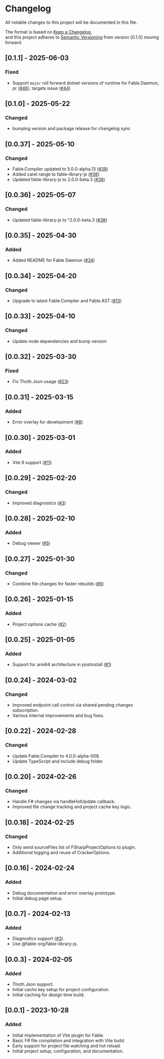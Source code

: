 # Changelog

All notable changes to this project will be documented in this file.

The format is based on [Keep a Changelog](https://keepachangelog.com/en/1.0.0/),  
and this project adheres to [Semantic Versioning](https://semver.org/spec/v2.0.0.html) from version [0.1.0] moving forward.

## [0.1.1] - 2025-06-03
### Fixed
- Support `major` roll forward dotnet versions of runtime for Fable.Daemon, pr ([#46](https://github.com/fable-compiler/vite-plugin-fable/pull/46)), targets issue ([#44](https://github.com/fable-compiler/vite-plugin-fable/issues/44))

## [0.1.0] - 2025-05-22
### Changed
- bumping version and package release for changelog sync

## [0.0.37] - 2025-05-10
### Changed
- Fable.Compiler updated to 5.0.0-alpha.13 ([#38](https://github.com/fable-compiler/vite-plugin-fable/pull/38))
- Added caret range to fable-library-js ([#38](https://github.com/fable-compiler/vite-plugin-fable/pull/38))
- Updated fable-library-js to 2.0.0-beta.3 ([#38](https://github.com/fable-compiler/vite-plugin-fable/pull/38))

## [0.0.36] - 2025-05-07
### Changed
- Updated fable-library-js to ^2.0.0-beta.3 ([#38](https://github.com/fable-compiler/vite-plugin-fable/pull/38))

## [0.0.35] - 2025-04-30
### Added
- Added README for Fable Daemon ([#34](https://github.com/fable-compiler/vite-plugin-fable/pull/34))

## [0.0.34] - 2025-04-20
### Changed
- Upgrade to latest Fable.Compiler and Fable.AST ([#13](https://github.com/fable-compiler/vite-plugin-fable/pull/13))

## [0.0.33] - 2025-04-10
### Changed
- Update node dependencies and bump version

## [0.0.32] - 2025-03-30
### Fixed
- Fix Thoth.Json usage ([#23](https://github.com/fable-compiler/vite-plugin-fable/pull/23))

## [0.0.31] - 2025-03-15
### Added
- Error overlay for development ([#8](https://github.com/fable-compiler/vite-plugin-fable/pull/8))

## [0.0.30] - 2025-03-01
### Added
- Vite 6 support ([#11](https://github.com/fable-compiler/vite-plugin-fable/pull/11))

## [0.0.29] - 2025-02-20
### Changed
- Improved diagnostics ([#3](https://github.com/fable-compiler/vite-plugin-fable/pull/3))

## [0.0.28] - 2025-02-10
### Added
- Debug viewer ([#5](https://github.com/fable-compiler/vite-plugin-fable/pull/5))

## [0.0.27] - 2025-01-30
### Changed
- Combine file changes for faster rebuilds ([#6](https://github.com/fable-compiler/vite-plugin-fable/pull/6))

## [0.0.26] - 2025-01-15
### Added
- Project options cache ([#2](https://github.com/fable-compiler/vite-plugin-fable/pull/2))

## [0.0.25] - 2025-01-05
### Added
- Support for arm64 architecture in postinstall ([#1](https://github.com/fable-compiler/vite-plugin-fable/pull/1))

## [0.0.24] - 2024-03-02
### Changed
- Improved endpoint call control via shared pending changes subscription.
- Various internal improvements and bug fixes.

## [0.0.22] - 2024-02-28
### Changed
- Update Fable.Compiler to 4.0.0-alpha-008.
- Update TypeScript and include debug folder.

## [0.0.20] - 2024-02-26
### Changed
- Handle F# changes via handleHotUpdate callback.
- Improved file change tracking and project cache key logic.

## [0.0.18] - 2024-02-25
### Changed
- Only send sourceFiles list of FSharpProjectOptions to plugin.
- Additional logging and reuse of CrackerOptions.

## [0.0.16] - 2024-02-24
### Added
- Debug documentation and error overlay prototype.
- Initial debug page setup.

## [0.0.7] - 2024-02-13
### Added
- Diagnostics support ([#3](https://github.com/fable-compiler/vite-plugin-fable/pull/3)).
- Use @fable-org/fable-library-js.

## [0.0.3] - 2024-02-05
### Added
- Thoth.Json support.
- Initial cache key setup for project configuration.
- Initial caching for design time build.

## [0.0.1] - 2023-10-28
### Added
- Initial implementation of Vite plugin for Fable.
- Basic F# file compilation and integration with Vite build.
- Early support for project file watching and hot reload.
- Initial project setup, configuration, and documentation.